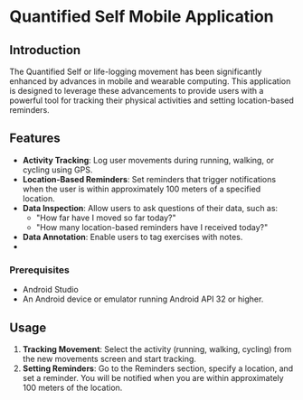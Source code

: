 # Quantified Self Mobile Application

## Introduction

The Quantified Self or life-logging movement has been significantly enhanced by advances in mobile and wearable computing. This application is designed to leverage these advancements to provide users with a powerful tool for tracking their physical activities and setting location-based reminders.

## Features

- **Activity Tracking**: Log user movements during running, walking, or cycling using GPS.
- **Location-Based Reminders**: Set reminders that trigger notifications when the user is within approximately 100 meters of a specified location.
- **Data Inspection**: Allow users to ask questions of their data, such as:
  - "How far have I moved so far today?"
  - "How many location-based reminders have I received today?"
- **Data Annotation**: Enable users to tag exercises with notes.
- 
### Prerequisites

- Android Studio
- An Android device or emulator running Android API 32 or higher.

## Usage

1. **Tracking Movement**: Select the activity (running, walking, cycling) from the new movements screen and start tracking.
2. **Setting Reminders**: Go to the Reminders section, specify a location, and set a reminder. You will be notified when you are within approximately 100 meters of the location.
